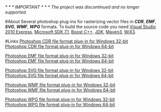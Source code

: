 ﻿<em>_\* \* \* IMPORTANT \* \* \* The project was discontinued and no longer supported._</em>

#About
Several photoshop plug-ins for rasterizing vector files in ***CDR***, ***EMF***, ***SVG***, ***WMF***, ***WPG*** formats. To build the source code
you need [Visual Studio 2010 Express](http://www.visualstudio.com/en-us/downloads/download-visual-studio-vs#DownloadFamilies_4), [Microsoft SDK 7.1](http://www.microsoft.com/en-us/download/details.aspx?id=8279),  [Boost C++](http://www.boost.org), [JDK](http://www.oracle.com/technetwork/java/javase/downloads/), [Maven3](http://maven.apache.org/), [WiX3](http://wixtoolset.org/). 

#Links
[Photoshop CDR file format plug-in for Windows 32-bit](https://raw.githubusercontent.com/wholegroup/vector/master/info/install-cdr_1.4.0_x86.msi)  
[Photoshop CDR file format plug-in for Windows 64-bit](https://raw.githubusercontent.com/wholegroup/vector/master/info/install-cdr_1.4.0_x64.msi)  

[Photoshop EMF file format plug-in for Windows 32-bit](https://raw.githubusercontent.com/wholegroup/vector/master/info/install-emf_1.4.0_x86.msi)  
[Photoshop EMF file format plug-in for Windows 64-bit](https://raw.githubusercontent.com/wholegroup/vector/master/info/install-emf_1.4.0_x64.msi)  

[Photoshop SVG file format plug-in for Windows 32-bit](https://raw.githubusercontent.com/wholegroup/vector/master/info/install-svg_1.4.0_x86.msi)  
[Photoshop SVG file format plug-in for Windows 64-bit](https://raw.githubusercontent.com/wholegroup/vector/master/info/install-svg_1.4.0_x64.msi)  

[Photoshop WMF file format plug-in for Windows 32-bit](https://raw.githubusercontent.com/wholegroup/vector/master/info/install-wmf_1.4.0_x86.msi)  
[Photoshop WMF file format plug-in for Windows 64-bit](https://raw.githubusercontent.com/wholegroup/vector/master/info/install-wmf_1.4.0_x64.msi)  

[Photoshop WPG file format plug-in for Windows 32-bit](https://raw.githubusercontent.com/wholegroup/vector/master/info/install-wpg_1.4.0_x86.msi)  
[Photoshop WPG file format plug-in for Windows 64-bit](https://raw.githubusercontent.com/wholegroup/vector/master/info/install-wpg_1.4.0_x64.msi)  